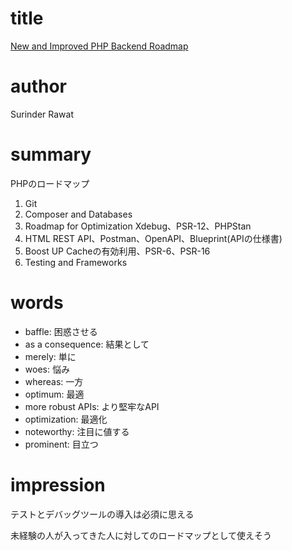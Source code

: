 # title
[New and Improved PHP Backend Roadmap](https://hackernoon.com/new-and-improved-php-backend-roadmap)

# author
Surinder Rawat

# summary
PHPのロードマップ
1. Git
2. Composer and Databases
3. Roadmap for Optimization
 Xdebug、PSR-12、PHPStan
4. HTML
 REST API、Postman、OpenAPI、Blueprint(APIの仕様書)
5. Boost UP
 Cacheの有効利用、PSR-6、PSR-16
6. Testing and Frameworks

# words
- baffle: 困惑させる
- as a consequence: 結果として
- merely: 単に
- woes: 悩み
- whereas: 一方
- optimum: 最適
- more robust APIs: より堅牢なAPI
- optimization: 最適化
- noteworthy: 注目に値する
- prominent: 目立つ

# impression
テストとデバッグツールの導入は必須に思える

未経験の人が入ってきた人に対してのロードマップとして使えそう